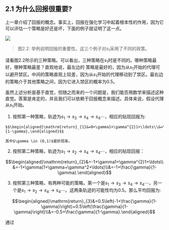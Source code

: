## 2.1 为什么回报很重要?

上一章介绍了回报的概念。事实上，回报在强化学习中起着根本性的作用，因为它可以评估一个策略是好还是坏，下面的例子就证明了这一点。


 ![](../img/02/1.png)

 > 图2.2: 举例说明回报的重要性。这三个例子对$s_1$采用了不同的政策。

请看图2.2所示的三种策略。可以看出，三种策略在$s_1$时是不同的。哪种策略最好，哪种策略最差？直观地说，最左边的
策略是最好的，因为从$s_1$开始的代理可以避开禁区。中间的策略直观上较差，因为从$s_1$开始的代理移动到了禁区。最右边的策略介于其他策略之间，因为它进入禁区的概率为$0.5$。

虽然上述分析是基于直觉，但随之而来的一个问题是，我们能否用数学来描述这种直觉。答案是肯定的，并且我们可以依赖于回报概念来描述。具体来说，假设代理从$s_1$开始。


1.   按照第一种策略，轨迹为$s_1\rightarrow s_3\rightarrow s_4\rightarrow s_4\cdots$，相应的贴现回报为:

    $$\begin{aligned}\mathrm{return}_{1}&=0+\gamma1+\gamma^{2}1+\ldots\\&=\gamma(1+\gamma+\gamma^2+\ldots)\\&=\frac{\gamma}{1-\gamma},\end{aligned}$$    

    其中$\gamma \in (0,1)$是折现率。
2.   按照第二种策略，轨迹为$s_1\rightarrow s_2\rightarrow s_4\rightarrow s_4\cdots$，相应的贴现回报：
   
   $$\begin{aligned}\mathrm{return}_{2}&=-1+\gamma1+\gamma^{2}1+\ldots\\&=-1+\gamma(1+\gamma+\gamma^2+\ldots)\\&=-1+\frac{\gamma}{1-\gamma}.\end{aligned}$$

3.   按照第三种策略，有两种可能的策略。第一个是$s_1\rightarrow s_3\rightarrow s_4\rightarrow s_4\cdots$，另一个是$s_1\rightarrow s_2\rightarrow s_4\rightarrow s_4\cdots$。这两条轨迹的可能性均为$0.5$。那么平均回报为:

   $$\begin{aligned}\mathrm{return}_{3}&=0.5\left(-1+\frac{\gamma}{1-\gamma}\right)+0.5\left(\frac{\gamma}{1-\gamma}\right)\\&=-0.5+\frac{\gamma}{1-\gamma}.\end{aligned}$$

通过
